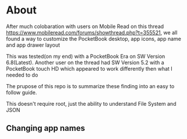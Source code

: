 # About
After much colobaration with users on Mobile Read on this thread https://www.mobileread.com/forums/showthread.php?t=355521, we all found a way to customize the PocketBook desktop, app icons, app name and app drawer layout

This was tested(on my end) with a PocketBook Era on SW Version 6.8(Latest). Another user on the thread had SW Version 5.2 with a PocketBook touch HD which appeared to work differently then what I needed to do

The prupose of this repo is to summarize these finding into an easy to follow guide.

This doesn't require root, just the ability to understand File System and JSON

## Changing app names
